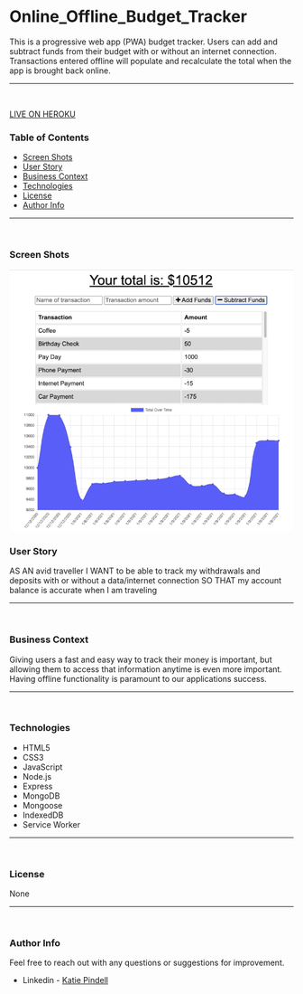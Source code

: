 # Online_Offline_Budget_Tracker
This is a progressive web app (PWA) budget tracker. Users can add and subtract funds from their budget with or without an internet connection. Transactions entered offline will populate and recalculate the total when the app is brought back online.

---
<br>

[LIVE ON HEROKU](https://ancient-eyrie-10493.herokuapp.com/)

### Table of Contents
- [Screen Shots](#screen-shots)
- [User Story](#user-story)
- [Business Context](#business-context)
- [Technologies](#technologies)
- [License](#license)
- [Author Info](#author-info)

---
<br>

### Screen Shots

![Main](./public/assets/images/budget_tracker.png)

### User Story
AS AN avid traveller
I WANT to be able to track my withdrawals and deposits with or without a data/internet connection
SO THAT my account balance is accurate when I am traveling

---
<br>

### Business Context

Giving users a fast and easy way to track their money is important, but allowing them to access that information anytime is even more important. Having offline functionality is paramount to our applications success.

---
<br>

### Technologies
- HTML5
- CSS3
- JavaScript
- Node.js
- Express
- MongoDB
- Mongoose
- IndexedDB
- Service Worker

---
<br>

### License

None

---
<br />

### Author Info

Feel free to reach out with any questions or suggestions for improvement.
- Linkedin - [Katie Pindell](https://www.linkedin.com/in/katie-pindell-6ba25364/)

